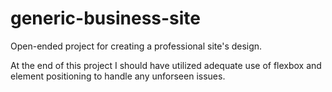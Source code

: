 # generic-business-site
Open-ended project for creating a professional site's design.

At the end of this project I should have utilized adequate use of
flexbox and element positioning to handle any unforseen issues.
